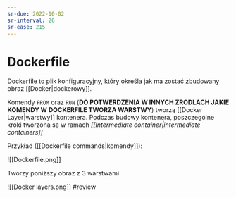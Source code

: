 ```yaml
---
sr-due: 2022-10-02
sr-interval: 26
sr-ease: 215
---
```


# Dockerfile
Dockerfile to plik konfiguracyjny, który określa jak ma zostać zbudowany obraz [[Docker|dockerowy]].

Komendy `FROM` oraz `RUN` (**DO POTWERDZENIA W INNYCH ZRODLACH JAKIE KOMENDY W DOCKERFILE TWORZA WARSTWY**) tworzą [[Docker Layer|warstwy]] kontenera. Podczas budowy kontenera, poszczególne kroki tworzona są w ramach *[[Intermediate container|intermediate containers]]*

Przykład ([[Dockerfile commands|komendy]]):

![[Dockerfile.png]]

Tworzy poniższy obraz z 3 warstwami

![[Docker layers.png]]
#review